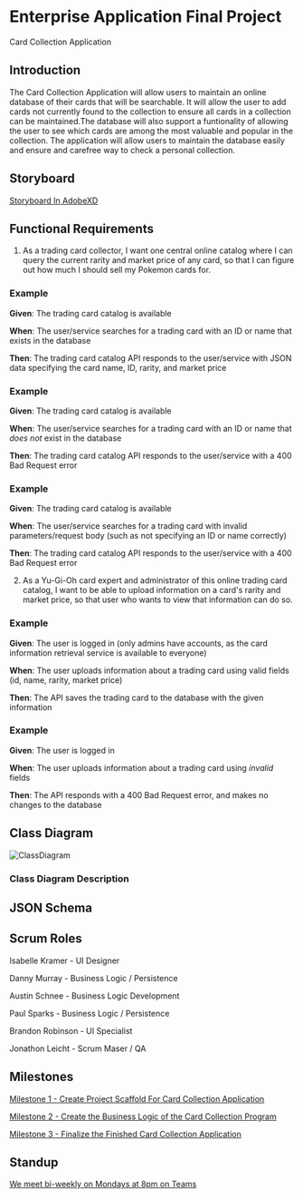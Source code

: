 # Enterprise Application Final Project

Card Collection Application 

## Introduction

The Card Collection Application will allow users to maintain an online database of their cards that will be searchable. It will allow the user to add cards not currently found to the collection to ensure all
cards in a collection can be maintained.The database will also support a funtionality of allowing the user to see which cards are among the most valuable and popular in the collection. The application will allow
users to maintain the database easily and ensure and carefree way to check a personal collection. 

## Storyboard

[Storyboard In AdobeXD](https://xd.adobe.com/view/08642fe3-1586-4fa7-8a28-580b5d17e32f-5d37/)

## Functional Requirements

1. As a trading card collector, I want one central online catalog where I can query the current rarity and market price of any card, so that I can figure out how much I should sell my Pokemon cards for.

### Example

**Given**: The trading card catalog is available

**When**: The user/service searches for a trading card with an ID or name that exists in the database

**Then**: The trading card catalog API responds to the user/service with JSON data specifying the card name, ID, rarity, and market price

### Example

**Given**: The trading card catalog is available

**When**: The user/service searches for a trading card with an ID or name that _does not_ exist in the database

**Then**: The trading card catalog API responds to the user/service with a 400 Bad Request error

### Example

**Given**: The trading card catalog is available

**When**: The user/service searches for a trading card with invalid parameters/request body (such as not specifying an ID or name correctly)

**Then**: The trading card catalog API responds to the user/service with a 400 Bad Request error

2. As a Yu-Gi-Oh card expert and administrator of this online trading card catalog, I want to be able to upload information on a card's rarity and market price, so that user who wants to view that information can do so.

### Example

**Given**: The user is logged in (only admins have accounts, as the card information retrieval service is available to everyone)

**When**: The user uploads information about a trading card using valid fields (id, name, rarity, market price)

**Then**: The API saves the trading card to the database with the given information

### Example

**Given**: The user is logged in

**When**: The user uploads information about a trading card using _invalid_ fields

**Then**: The API responds with a 400 Bad Request error, and makes no changes to the database

## Class Diagram

![ClassDiagram]()

### Class Diagram Description

## JSON Schema

## Scrum Roles
Isabelle Kramer - UI Designer

Danny Murray - Business Logic / Persistence

Austin Schnee - Business Logic Development

Paul Sparks - Business Logic / Persistence

Brandon Robinson - UI Specialist

Jonathon Leicht - Scrum Maser / QA

## Milestones

[Milestone 1 - Create Project Scaffold For Card Collection Application](https://github.com/leichtje/EntAppFinal/milestone/1)

[Milestone 2 - Create the Business Logic of the Card Collection Program](https://github.com/leichtje/EntAppFinal/milestone/2)

[Milestone 3 - Finalize the Finished Card Collection Application](https://github.com/leichtje/EntAppFinal/milestone/3)

## Standup

[We meet bi-weekly on Mondays at 8pm on Teams](https://teams.microsoft.com/l/meetup-join/19%3ameeting_YTU0YzA0MmUtMTgzNy00NDBmLThjZDMtYmRkYmE0NTVkNjUy%40thread.v2/0?context=%7b%22Tid%22%3a%22f5222e6c-5fc6-48eb-8f03-73db18203b63%22%2c%22Oid%22%3a%224de4eda0-156f-4b00-90dc-95a56e4674a2%22%7d)
